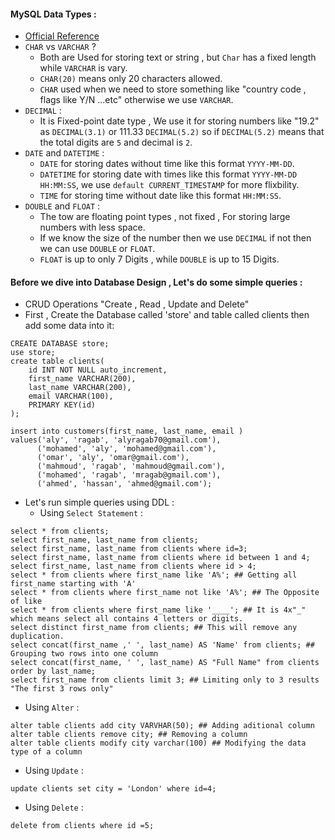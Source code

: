 #### MySQL Data Types :
- [Official Reference](https://dev.mysql.com/doc/refman/8.0/en/data-types.html)
- `CHAR` vs `VARCHAR` ?
  - Both are Used for storing text or string , but `Char` has a fixed length while 
  `VARCHAR` is vary.
  - `CHAR(20)` means only 20 characters allowed.
  - `CHAR` used when we need to store something like "country code , flags like Y/N ...etc"
  otherwise we use `VARCHAR`.
- `DECIMAL` :
  - It is Fixed-point date type , We use it for storing numbers like "19.2" as `DECIMAL(3.1)` or 111.33 `DECIMAL(5.2)`
  so if `DECIMAL(5.2)` means that the total digits are `5` and decimal is `2`.
- `DATE` and `DATETIME` :
  - `DATE` for storing dates without time like this format `YYYY-MM-DD`.
  - `DATETIME` for storing date with times like this format `YYYY-MM-DD HH:MM:SS`,
   we use `default CURRENT_TIMESTAMP` for more flixbility.
  - `TIME` for storing time without date like this format `HH:MM:SS`.
- `DOUBLE` and `FLOAT` :
  - The tow are floating point types , not fixed , For storing large numbers with less space.
  - If we know the size of the number then we use `DECIMAL` if not then we can use `DOUBLE` or `FLOAT`.
  - `FLOAT` is up to only 7 Digits , while `DOUBLE` is up to 15 Digits.
  
#### Before we dive into Database Design , Let's do some simple queries :
- CRUD Operations "Create , Read , Update and Delete"
- First , Create the Database called 'store' and table called clients then add some data into it:
```
CREATE DATABASE store;
use store;
create table clients(
	id INT NOT NULL auto_increment,
    first_name VARCHAR(200),
    last_name VARCHAR(200),
    email VARCHAR(100),
    PRIMARY KEY(id)
);

insert into customers(first_name, last_name, email ) 
values('aly', 'ragab', 'alyragab70@gmail.com'),
      ('mohamed', 'aly', 'mohamed@gmail.com'),
      ('omar', 'aly', 'omar@gmail.com'),
      ('mahmoud', 'ragab', 'mahmoud@gmail.com'),
      ('mohamed', 'ragab', 'mragab@gmail.com'),
      ('ahmed', 'hassan', 'ahmed@gmail.com');
```
- Let's run simple queries using DDL :
  - Using `Select Statement` :

```
select * from clients;
select first_name, last_name from clients;
select first_name, last_name from clients where id=3;
select first_name, last_name from clients where id between 1 and 4;
select first_name, last_name from clients where id > 4;
select * from clients where first_name like 'A%'; ## Getting all first_name starting with 'A'
select * from clients where first_name not like 'A%'; ## The Opposite of like
select * from clients where first_name like '____'; ## It is 4x"_" which means select all contains 4 letters or digits.
select distinct first_name from clients; ## This will remove any duplication.
select concat(first_name ,' ', last_name) AS 'Name' from clients; ## Grouping two rows into one column
select concat(first_name, ' ', last_name) AS "Full Name" from clients order by last_name;
select first_name from clients limit 3; ## Limiting only to 3 results "The first 3 rows only"
```

 - Using `Alter` :

```
alter table clients add city VARVHAR(50); ## Adding aditional column
alter table clients remove city; ## Removing a column
alter table clients modify city varchar(100) ## Modifying the data type of a column
```

 - Using `Update` :
```
update clients set city = 'London' where id=4;
```
 - Using `Delete` :
```
delete from clients where id =5;
```